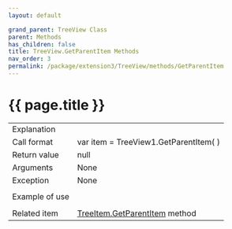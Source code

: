 ```yaml
---
layout: default

grand_parent: TreeView Class
parent: Methods
has_children: false
title: TreeView.GetParentItem Methods
nav_order: 3
permalink: /package/extension3/TreeView/methods/GetParentItem
---
```

# {{ page.title }}

<table>
  <tr>
    <td>Explanation</td>
    <td colspan="2"></td>
  </tr>
  <tr>
    <td>Call format</td>
    <td colspan="2">var item = TreeView1.GetParentItem( )</td>
  </tr>
  <tr>
    <td>Return value</td>
    <td colspan="2">null</td>
  </tr>  
  <tr>
    <td>Arguments</td>
    <td colspan="2">None</td>
  </tr>
  <tr>
    <td>Exception</td>
    <td colspan="2">None</td>
  </tr>
  <tr>
    <td>Example of use</td>
    <td colspan="2"><code><pre>
    </pre></code></td>
  </tr>
  <tr>
    <td>Related item</td>
    <td colspan="2"><a href="/package/extension3/treeitem/methods/GetParentItem">TreeItem.GetParentItem</a> method</td>
  </tr>
</table>
